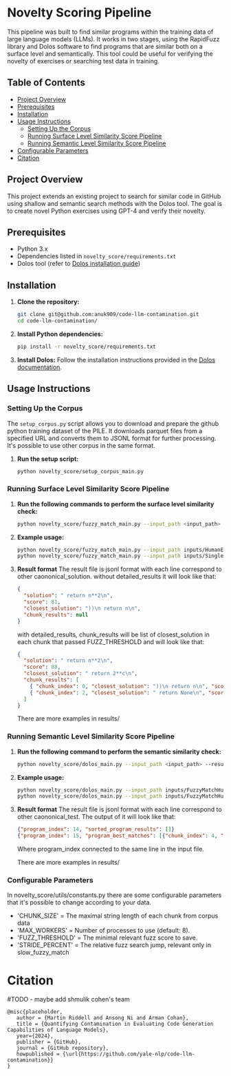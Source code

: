 # Novelty Scoring Pipeline

This pipeline was built to find similar programs within the training data of large language models (LLMs). It works in two stages, using the RapidFuzz library and Dolos software to find programs that are similar both on a surface level and semantically.
This tool could be useful for verifying the novelty of exercises or searching test data in training.

## Table of Contents

- [Project Overview](#project-overview)
- [Prerequisites](#prerequisites)
- [Installation](#installation)
- [Usage Instructions](#usage-instructions)
  - [Setting Up the Corpus](#setting-up-the-corpus)
  - [Running Surface Level Similarity Score Pipeline](#running-surface-level-similarity-score-pipeline)
  - [Running Semantic Level Similarity Score Pipeline](#running-semantic-level-similarity-score-pipeline)
- [Configurable Parameters](#configurable-parameters)
- [Citation](#citation)

## Project Overview

This project extends an existing project to search for similar code in GitHub using shallow and semantic search methods with the Dolos tool.
The goal is to create novel Python exercises using GPT-4 and verify their novelty.

## Prerequisites

- Python 3.x
- Dependencies listed in `novelty_score/requirements.txt`
- Dolos tool (refer to [Dolos installation guide](https://dolos.ugent.be/docs/installation.html))

## Installation

1. **Clone the repository:**

   ```bash
   git clone git@github.com:anuk909/code-llm-contamination.git
   cd code-llm-contamination/
   ```

2. **Install Python dependencies:**

   ```bash
   pip install -r novelty_score/requirements.txt
   ```

3. **Install Dolos:**
   Follow the installation instructions provided in the [Dolos documentation](https://dolos.ugent.be/docs/installation.html).

## Usage Instructions

### Setting Up the Corpus

The `setup_corpus.py` script allows you to download and prepare the github python training dataset of the PILE.
It downloads parquet files from a specified URL and converts them to JSONL format for further processing.
It's possible to use other corpus in the same format.

1. **Run the setup script:**
   ```bash
   python novelty_score/setup_corpus_main.py
   ```

### Running Surface Level Similarity Score Pipeline

1. **Run the following commands to perform the surface level similarity check:**

   ```bash
   python novelty_score/fuzzy_match_main.py --input_path <input_path> --result_dir <result_dir> --max_corpus_files <max_corpus_files> --max_corpus_chunks <max_corpus_chunks> --detailed_results
   ```

2. **Example usage:**

   ```bash
   python novelty_score/fuzzy_match_main.py --input_path inputs/HumanEval.jsonl --result_dir results --max_corpus_files 1 --max_corpus_chunks 1 --detailed_results
   python novelty_score/fuzzy_match_main.py --input_path inputs/SingleHumanEval.jsonl --result_dir results --max_corpus_files 1 --max_corpus_chunks 40 --detailed_results
   ```

3. **Result format**
   The result file is jsonl format with each line correspond to other caononical_solution.
   without detailed_results it will look like that:

   ```json
   {
     "solution": " return n**2\n",
     "score": 81,
     "closest_solution": "))\n return n\n",
     "chunk_results": null
   }
   ```

   with detailed_results, chunk_results will be list of closest_solution in each chunk that passed FUZZ_THRESHOLD and will look like that:

   ```json
   {
     "solution": " return n**2\n",
     "score": 88,
     "closest_solution": " return 2**c\n",
     "chunk_results": [
       { "chunk_index": 0, "closest_solution": "))\n return n\n", "score": 81 },
       { "chunk_index": 2, "closest_solution": " return None\n", "score": 81 }
     ]
   }
   ```

   There are more examples in results/

### Running Semantic Level Similarity Score Pipeline

1. **Run the following command to perform the semantic similarity check:**

   ```bash
   python novelty_score/dolos_main.py --input_path <input_path> --result_dir <result_dir>
   ```

2. **Example usage:**

   ```bash
   python novelty_score/dolos_main.py --input_path inputs/FuzzyMatchHumanEval.jsonl --result_dir results
   python novelty_score/dolos_main.py --input_path inputs/FuzzyMatchHumanEval.jsonl --result_dir results
   ```

3. **Result format**
   The result file is jsonl format with each line correspond to other caononical_test.
   The output of it will look like that:

   ```json
   {"program_index": 14, "sorted_program_results": []}
   {"program_index": 15, "program_best_matches": [{"chunk_index": 4, "score": 59}, {"chunk_index": 6, "score": 10}]}
   ```

   Where program_index connected to the same line in the input file.

   There are more examples in results/

### Configurable Parameters

In novelty_score/utils/constants.py there are some configurable parameters that
it's possible to change according to your data.

- 'CHUNK_SIZE' = The maximal string length of each chunk from corpus data
- 'MAX_WORKERS' = Number of processes to use (default: 8).
- 'FUZZ_THRESHOLD' = The minimal relevant fuzz score to save.
- 'STRIDE_PERCENT' = The relative fuzz search jump, relevant only in slow_fuzzy_match

# Citation

#TODO - maybe add shmulik cohen's team

```
@misc{placeholder,
   author = {Martin Riddell and Ansong Ni and Arman Cohan},
   title = {Quantifying Contamination in Evaluating Code Generation Capabilities of Language Models},
   year={2024},
   publisher = {GitHub},
   journal = {GitHub repository},
   howpublished = {\url{https://github.com/yale-nlp/code-llm-contamination}}
}
```
